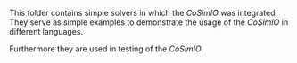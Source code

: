 This folder contains simple solvers in which the _CoSimIO_ was integrated. They serve as simple examples to demonstrate the usage of the _CoSimIO_ in different languages.

Furthermore they are used in testing of the _CoSimIO_

